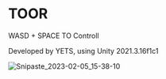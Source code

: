 # TOOR
 
 WASD + SPACE TO Controll
 
 Developed by YETS, using Unity 2021.3.16f1c1

![Snipaste_2023-02-05_15-38-10](https://user-images.githubusercontent.com/58765163/216807830-e33d0256-a3f3-452a-9aa0-ffcba1bd03bd.png)
